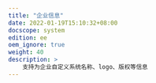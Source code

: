 ```yaml
---
title: "企业信息"
date: 2022-01-19T15:10:32+08:00
docscope: system
edition: ee
oem_ignore: true
weight: 40
description: >
    支持为企业自定义系统名称、logo、版权等信息
---
```



